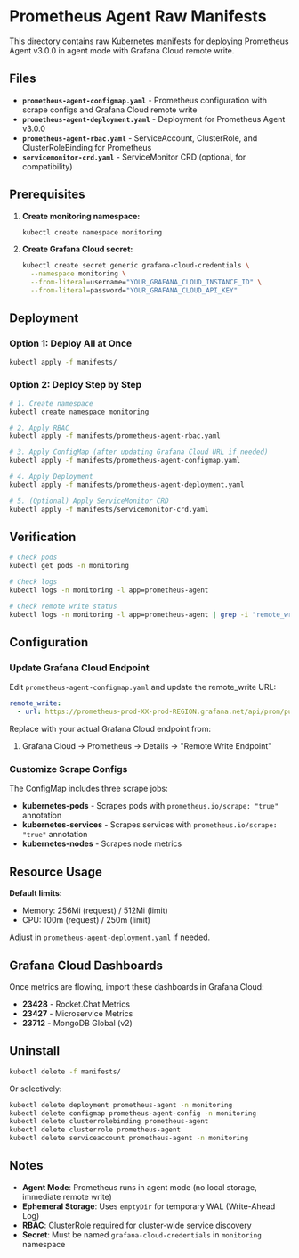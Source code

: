 # Prometheus Agent Raw Manifests

This directory contains raw Kubernetes manifests for deploying Prometheus Agent v3.0.0 in agent mode with Grafana Cloud remote write.

## Files

- **`prometheus-agent-configmap.yaml`** - Prometheus configuration with scrape configs and Grafana Cloud remote write
- **`prometheus-agent-deployment.yaml`** - Deployment for Prometheus Agent v3.0.0
- **`prometheus-agent-rbac.yaml`** - ServiceAccount, ClusterRole, and ClusterRoleBinding for Prometheus
- **`servicemonitor-crd.yaml`** - ServiceMonitor CRD (optional, for compatibility)

## Prerequisites

1. **Create monitoring namespace:**
   ```bash
   kubectl create namespace monitoring
   ```

2. **Create Grafana Cloud secret:**
   ```bash
   kubectl create secret generic grafana-cloud-credentials \
     --namespace monitoring \
     --from-literal=username="YOUR_GRAFANA_CLOUD_INSTANCE_ID" \
     --from-literal=password="YOUR_GRAFANA_CLOUD_API_KEY"
   ```

## Deployment

### Option 1: Deploy All at Once

```bash
kubectl apply -f manifests/
```

### Option 2: Deploy Step by Step

```bash
# 1. Create namespace
kubectl create namespace monitoring

# 2. Apply RBAC
kubectl apply -f manifests/prometheus-agent-rbac.yaml

# 3. Apply ConfigMap (after updating Grafana Cloud URL if needed)
kubectl apply -f manifests/prometheus-agent-configmap.yaml

# 4. Apply Deployment
kubectl apply -f manifests/prometheus-agent-deployment.yaml

# 5. (Optional) Apply ServiceMonitor CRD
kubectl apply -f manifests/servicemonitor-crd.yaml
```

## Verification

```bash
# Check pods
kubectl get pods -n monitoring

# Check logs
kubectl logs -n monitoring -l app=prometheus-agent

# Check remote write status
kubectl logs -n monitoring -l app=prometheus-agent | grep -i "remote_write"
```

## Configuration

### Update Grafana Cloud Endpoint

Edit `prometheus-agent-configmap.yaml` and update the remote_write URL:

```yaml
remote_write:
  - url: https://prometheus-prod-XX-prod-REGION.grafana.net/api/prom/push
```

Replace with your actual Grafana Cloud endpoint from:
1. Grafana Cloud → Prometheus → Details → "Remote Write Endpoint"

### Customize Scrape Configs

The ConfigMap includes three scrape jobs:
- **kubernetes-pods** - Scrapes pods with `prometheus.io/scrape: "true"` annotation
- **kubernetes-services** - Scrapes services with `prometheus.io/scrape: "true"` annotation
- **kubernetes-nodes** - Scrapes node metrics

## Resource Usage

**Default limits:**
- Memory: 256Mi (request) / 512Mi (limit)
- CPU: 100m (request) / 250m (limit)

Adjust in `prometheus-agent-deployment.yaml` if needed.

## Grafana Cloud Dashboards

Once metrics are flowing, import these dashboards in Grafana Cloud:
- **23428** - Rocket.Chat Metrics
- **23427** - Microservice Metrics  
- **23712** - MongoDB Global (v2)

## Uninstall

```bash
kubectl delete -f manifests/
```

Or selectively:
```bash
kubectl delete deployment prometheus-agent -n monitoring
kubectl delete configmap prometheus-agent-config -n monitoring
kubectl delete clusterrolebinding prometheus-agent
kubectl delete clusterrole prometheus-agent
kubectl delete serviceaccount prometheus-agent -n monitoring
```

## Notes

- **Agent Mode**: Prometheus runs in agent mode (no local storage, immediate remote write)
- **Ephemeral Storage**: Uses `emptyDir` for temporary WAL (Write-Ahead Log)
- **RBAC**: ClusterRole required for cluster-wide service discovery
- **Secret**: Must be named `grafana-cloud-credentials` in `monitoring` namespace

